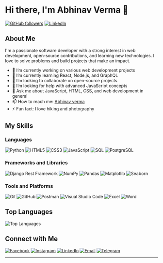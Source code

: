 # Hi there, I'm Abhinav Verma 👋
[![GitHub followers](https://img.shields.io/github/followers/AbhinavVerma01?label=Follow&style=social)](https://github.com/AbhinavVerma01)
[![LinkedIn](https://img.shields.io/badge/-LinkedIn-0A66C2?style=flat&logo=linkedin&logoColor=white)](https://www.linkedin.com/in/abhinav-verma-502728239/)

## About Me

I'm a passionate software developer with a strong interest in web development, open-source contributions, and learning new technologies. I love to solve problems and build projects that make an impact.

- 🔭 I’m currently working on various web development projects
- 🌱 I’m currently learning React, Node.js, and GraphQL
- 👯 I’m looking to collaborate on open-source projects
- 🤔 I’m looking for help with advanced JavaScript concepts
- 💬 Ask me about JavaScript, HTML, CSS, and web development in general
- 📫 How to reach me: [Abhinav verma](mailto:av438639@gmail.com)
- ⚡ Fun fact: I love hiking and photography

## My Skills

### Languages
![Python](https://img.shields.io/badge/-Python-3776AB?style=flat&logo=python&logoColor=white) ![HTML5](https://img.shields.io/badge/-HTML5-E34F26?style=flat&logo=html5&logoColor=white) ![CSS3](https://img.shields.io/badge/-CSS3-1572B6?style=flat&logo=css3&logoColor=white) ![JavaScript](https://img.shields.io/badge/-JavaScript-F7DF1E?style=flat&logo=javascript&logoColor=black) ![SQL](https://img.shields.io/badge/-SQL-4479A1?style=flat&logo=sqlite&logoColor=white) ![PostgreSQL](https://img.shields.io/badge/-PostgreSQL-4169E1?style=flat&logo=postgresql&logoColor=white)

  

### Frameworks and Libraries
![Django Rest Framework](https://img.shields.io/badge/-Django%20Rest%20Framework-092E20?style=flat&logo=django&logoColor=white) ![NumPy](https://img.shields.io/badge/-NumPy-013243?style=flat&logo=numpy&logoColor=white) ![Pandas](https://img.shields.io/badge/-Pandas-150458?style=flat&logo=pandas&logoColor=white) ![Matplotlib](https://img.shields.io/badge/-Matplotlib-11557C?style=flat&logo=matplotlib&logoColor=white) ![Seaborn](https://img.shields.io/badge/-Seaborn-0080B9?style=flat&logo=seaborn&logoColor=white)
### Tools and Platforms
![Git](https://img.shields.io/badge/-Git-F05032?style=flat&logo=git&logoColor=white) ![GitHub](https://img.shields.io/badge/-GitHub-181717?style=flat&logo=github&logoColor=white) ![Postman](https://img.shields.io/badge/-Postman-FF6C37?style=flat&logo=postman&logoColor=white) ![Visual Studio Code](https://img.shields.io/badge/-Visual%20Studio%20Code-007ACC?style=flat&logo=visual-studio-code&logoColor=white) ![Excel](https://img.shields.io/badge/-Excel-217346?style=flat&logo=microsoft-excel&logoColor=white) ![Word](https://img.shields.io/badge/-Word-2B579A?style=flat&logo=microsoft-word&logoColor=white)





## Top Languages

![Top Languages](https://github-readme-stats.vercel.app/api/top-langs/?username=AbhinavVerma01&layout=compact&theme=radical)

## Connect with Me
[![Facebook](https://img.shields.io/badge/-Facebook-1877F2?style=flat&logo=facebook&logoColor=white)](https://www.facebook.com/abhinish.verma.1) [![Instagram](https://img.shields.io/badge/-Instagram-E4405F?style=flat&logo=instagram&logoColor=white)](https://www.instagram.com/abhinovverma?igsh=MXNmcnBpMXo2d3o4cQ==) [![LinkedIn](https://img.shields.io/badge/-LinkedIn-0A66C2?style=flat&logo=linkedin&logoColor=white)](https://www.linkedin.com/in/abhinav-verma-502728239/)  [![Email](https://img.shields.io/badge/-Gmail-D14836?style=flat&logo=gmail&logoColor=white)](mailto:av438639@gmail.com) [![Telegram](https://img.shields.io/badge/-Telegram-26A5E4?style=flat&logo=telegram&logoColor=white)](https://t.me/Abhinavverma)



____________________________________________________________________________________________________________________________________________________________________________________________________________________

